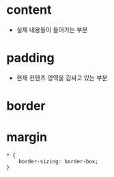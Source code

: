 # content

- 실제 내용들이 들어가는 부분

# padding

- 현재 컨텐츠 영역을 감싸고 있는 부분

# border

# margin

```
* {
    border-sizing: border-box;
}
```
